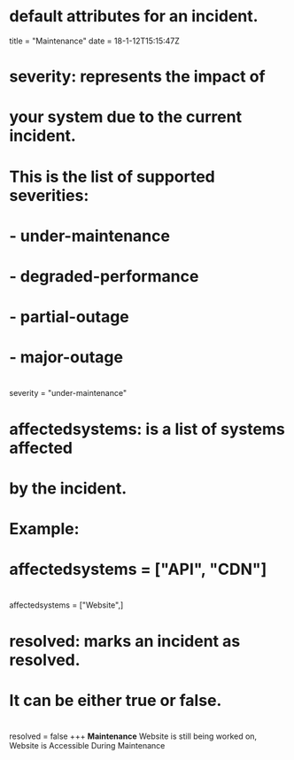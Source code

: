 # default attributes for an incident.

title = "Maintenance"
date = 18-1-12T15:15:47Z

# severity: represents the impact of
# your system due to the current incident.
# This is the list of supported severities:
#
# - under-maintenance
# - degraded-performance
# - partial-outage
# - major-outage
#

severity = "under-maintenance"

# affectedsystems: is a list of systems affected
# by the incident.
# Example:
# affectedsystems = ["API", "CDN"]
#
affectedsystems = ["Website",]

# resolved: marks an incident as resolved.
# It can be either true or false.
#

resolved = false
+++
**Maintenance** Website is still being worked on, Website is Accessible During Maintenance
